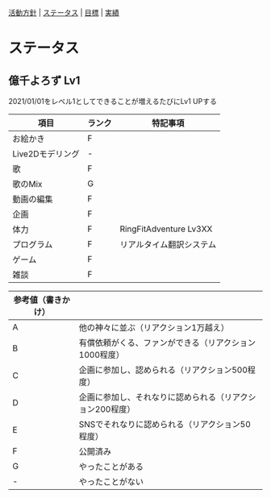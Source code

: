 [活動方針](index.md) | [ステータス](status.md) | [目標](achievement.md) | [実績](result.md)

# ステータス

## 億千よろず Lv1

2021/01/01をレベル1としてできることが増えるたびにLv1 UPする

| 項目 | ランク | 特記事項 |
| ---- | ---- | ---- |
| お絵かき | F |  |
| Live2Dモデリング | - |  |
| 歌 | F |  |
| 歌のMix | G |  |
| 動画の編集 | F |  |
| 企画 | F |  |
| 体力 | F | RingFitAdventure Lv3XX |
| プログラム | F | リアルタイム翻訳システム |
| ゲーム | F |  |
| 雑談 | F |  |

| 参考値（書きかけ） ||
| ---- | ---- |
| A | 他の神々に並ぶ（リアクション1万越え） |
| B | 有償依頼がくる、ファンができる（リアクション1000程度） |
| C | 企画に参加し、認められる（リアクション500程度） |
| D | 企画に参加し、それなりに認められる（リアクション200程度） |
| E | SNSでそれなりに認められる（リアクション50程度） |
| F | 公開済み |
| G | やったことがある |
| - | やったことがない | 
